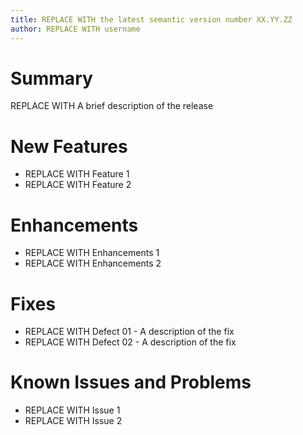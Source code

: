 ```yaml
---
title: REPLACE WITH the latest semantic version number XX.YY.ZZ
author: REPLACE WITH username
---
```


# Summary

REPLACE WITH A brief description of the release

# New Features

- REPLACE WITH Feature 1
- REPLACE WITH Feature 2

# Enhancements

- REPLACE WITH Enhancements 1
- REPLACE WITH Enhancements 2

# Fixes

- REPLACE WITH Defect 01 - A description of the fix
- REPLACE WITH Defect 02 - A description of the fix

# Known Issues and Problems

- REPLACE WITH Issue 1
- REPLACE WITH Issue 2

